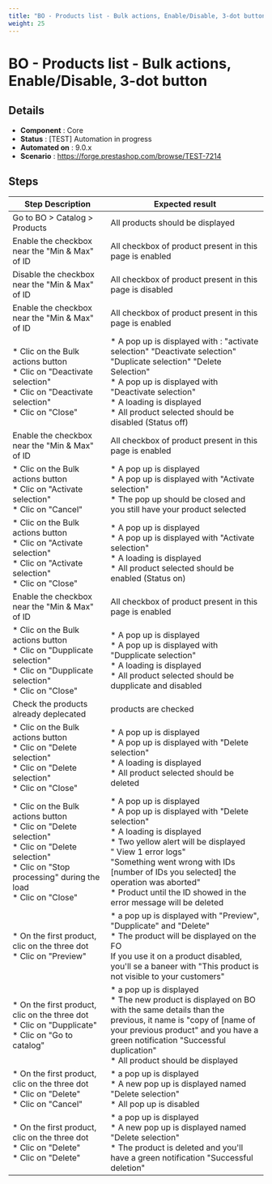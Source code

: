 ```yaml
---
title: "BO - Products list - Bulk actions, Enable/Disable, 3-dot button"
weight: 25
---
```


# BO - Products list - Bulk actions, Enable/Disable, 3-dot button
## Details
* **Component** : Core
* **Status** : [TEST] Automation in progress
* **Automated on** : 9.0.x
* **Scenario** : https://forge.prestashop.com/browse/TEST-7214

## Steps
| Step Description | Expected result |
| ----- | ----- |
| Go to BO > Catalog > Products | All products should be displayed |
| Enable the checkbox near the "Min & Max" of ID | All checkbox of product present in this page is enabled |
| Disable the checkbox near the "Min & Max" of ID | All checkbox of product present in this page is disabled |
| Enable the checkbox near the "Min & Max" of ID | All checkbox of product present in this page is enabled |
| * Clic on the Bulk actions button <br> * Clic on "Deactivate selection"<br> * Clic on "Deactivate selection"<br> * Clic on "Close" | * A pop up is displayed with : "activate selection" "Deactivate selection" "Duplicate selection" "Delete Selection" <br> * A pop up is displayed with "Deactivate selection" <br> * A loading is displayed <br> * All product selected should be disabled (Status off) |
| Enable the checkbox near the "Min & Max" of ID | All checkbox of product present in this page is enabled |
| * Clic on the Bulk actions button <br> * Clic on "Activate selection"<br> * Clic on "Cancel" | * A pop up is displayed <br> * A pop up is displayed with "Activate selection" <br> * The pop up should be closed and you still have your product selected |
| * Clic on the Bulk actions button <br> * Clic on "Activate selection"<br> * Clic on "Activate selection"<br> * Clic on "Close" | * A pop up is displayed <br> * A pop up is displayed with "Activate selection" <br> * A loading is displayed <br> * All product selected should be enabled (Status on) |
| Enable the checkbox near the "Min & Max" of ID | All checkbox of product present in this page is enabled |
| * Clic on the Bulk actions button <br> * Clic on "Dupplicate selection"<br> * Clic on "Dupplicate selection"<br> * Clic on "Close" | * A pop up is displayed <br> * A pop up is displayed with "Dupplicate selection" <br> * A loading is displayed <br> * All product selected should be dupplicate and disabled |
| Check the products already deplecated | products are checked |
| * Clic on the Bulk actions button <br> * Clic on "Delete selection"<br> * Clic on "Delete selection"<br> * Clic on "Close" | * A pop up is displayed <br> * A pop up is displayed with "Delete selection" <br> * A loading is displayed <br> * All product selected should be deleted |
| * Clic on the Bulk actions button <br> * Clic on "Delete selection"<br> * Clic on "Delete selection"<br> * Clic on "Stop processing" during the load <br> * Clic on "Close" | * A pop up is displayed <br> * A pop up is displayed with "Delete selection" <br> * A loading is displayed <br> * Two yellow alert will be displayed <br>" View 1 error logs"<br>"Something went wrong with IDs [number of IDs you selected] the operation was aborted"<br> * Product until the ID showed in the error message will be deleted |
| * On the first product, clic on the three dot <br> * Clic on "Preview" | * a pop up is displayed with "Preview", "Dupplicate" and "Delete"<br> * The product will be displayed on the FO<br>If you use it on a product disabled, you'll se a baneer with "This product is not visible to your customers" |
| * On the first product, clic on the three dot <br> * Clic on "Dupplicate"<br> * Clic on "Go to catalog" | * a pop up is displayed<br> * The new product is displayed on BO with the same details than the previous, it name is "copy of [name of your previous product" and you have a green notification "Successful duplication"<br> * All product should be displayed |
| * On the first product, clic on the three dot <br> * Clic on "Delete"<br> * Clic on "Cancel" | * a pop up is displayed<br> * A new pop up is displayed named "Delete selection"<br> * All pop up is disabled |
| * On the first product, clic on the three dot <br> * Clic on "Delete"<br> * Clic on "Delete" | * a pop up is displayed<br> * A new pop up is displayed named "Delete selection"<br> * The product is deleted and you'll have a green notification "Successful deletion" |
